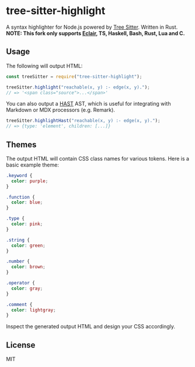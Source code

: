 # tree-sitter-highlight

A syntax highlighter for Node.js powered by [Tree Sitter](https://github.com/tree-sitter/tree-sitter). Written in Rust.
<strong>NOTE: This fork only supports [Eclair](https://github.com/luc-tielen/eclair-lang), TS, Haskell, Bash, Rust, Lua and C.</strong>

## Usage

The following will output HTML:

```js
const treeSitter = require("tree-sitter-highlight");

treeSitter.highlight("reachable(x, y) :- edge(x, y).");
// => '<span class="source">...</span>'
```

You can also output a [HAST](https://github.com/syntax-tree/hast) AST, which is useful for integrating with Markdown or MDX processors (e.g. Remark).

```js
treeSitter.highlightHast("reachable(x, y) :- edge(x, y).");
// => {type: 'element', children: [...]}
```

## Themes

The output HTML will contain CSS class names for various tokens. Here is a basic example theme:

```css
.keyword {
  color: purple;
}

.function {
  color: blue;
}

.type {
  color: pink;
}

.string {
  color: green;
}

.number {
  color: brown;
}

.operator {
  color: gray;
}

.comment {
  color: lightgray;
}
```

Inspect the generated output HTML and design your CSS accordingly.

## License

MIT

